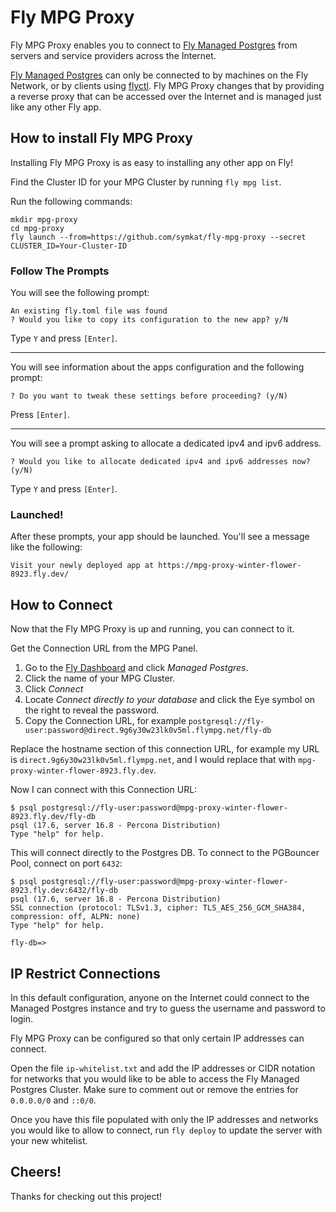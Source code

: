 # Fly MPG Proxy

Fly MPG Proxy enables you to connect to [Fly Managed Postgres](https://fly.io/docs/mpg/) from servers and service providers across the Internet.

[Fly Managed Postgres](https://fly.io/docs/mpg/) can only be connected to by machines on the Fly Network, or by clients using [flyctl](https://fly.io/docs/flyctl/).  Fly MPG Proxy changes that by providing a reverse proxy that can be accessed over the Internet and is managed just like any other Fly app.

## How to install Fly MPG Proxy

Installing Fly MPG Proxy is as easy to installing any other app on Fly!

Find the Cluster ID for your MPG Cluster by running `fly mpg list`.

Run the following commands:

```
mkdir mpg-proxy
cd mpg-proxy
fly launch --from=https://github.com/symkat/fly-mpg-proxy --secret CLUSTER_ID=Your-Cluster-ID
```

### Follow The Prompts

You will see the following prompt:


```
An existing fly.toml file was found
? Would you like to copy its configuration to the new app? y/N
```

Type `Y` and press `[Enter]`.

---

You will see information about the apps configuration and the following prompt:

```
? Do you want to tweak these settings before proceeding? (y/N)
```

Press `[Enter]`.

---

You will see a prompt asking to allocate a dedicated ipv4 and ipv6 address.


```
? Would you like to allocate dedicated ipv4 and ipv6 addresses now? (y/N)
```

Type `Y` and press `[Enter]`.

### Launched!

After these prompts, your app should be launched.  You'll see a message like the following:

```
Visit your newly deployed app at https://mpg-proxy-winter-flower-8923.fly.dev/
```

## How to Connect

Now that the Fly MPG Proxy is up and running, you can connect to it.

Get the Connection URL from the MPG Panel.

1. Go to the [Fly Dashboard](https://fly.io/dashboard/) and click *Managed Postgres*.
2. Click the name of your MPG Cluster.
3. Click *Connect*
4. Locate *Connect directly to your database* and click the Eye symbol on the right to reveal the password.
5. Copy the Connection URL, for example `postgresql://fly-user:password@direct.9g6y30w23lk0v5ml.flympg.net/fly-db`

Replace the hostname section of this connection URL, for example my URL is `direct.9g6y30w23lk0v5ml.flympg.net`, and I would replace that with `mpg-proxy-winter-flower-8923.fly.dev`.

Now I can connect with this Connection URL:

```
$ psql postgresql://fly-user:password@mpg-proxy-winter-flower-8923.fly.dev/fly-db
psql (17.6, server 16.8 - Percona Distribution)
Type "help" for help.
```

This will connect directly to the Postgres DB.  To connect to the PGBouncer Pool, connect on port `6432`:

```
$ psql postgresql://fly-user:password@mpg-proxy-winter-flower-8923.fly.dev:6432/fly-db
psql (17.6, server 16.8 - Percona Distribution)
SSL connection (protocol: TLSv1.3, cipher: TLS_AES_256_GCM_SHA384, compression: off, ALPN: none)
Type "help" for help.

fly-db=>
```

## IP Restrict Connections

In this default configuration, anyone on the Internet could connect to the Managed Postgres instance and try to guess the username and password to login.

Fly MPG Proxy can be configured so that only certain IP addresses can connect.

Open the file `ip-whitelist.txt` and add the IP addresses or CIDR notation for networks that you would like to be able to access the Fly Managed Postgres Cluster.  Make sure to comment out or remove the entries for `0.0.0.0/0` and `::0/0`.

Once you have this file populated with only the IP addresses and networks you would like to allow to connect, run `fly deploy` to update the server with your new whitelist.

## Cheers!

Thanks for checking out this project!
